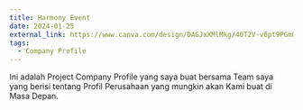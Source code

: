 ```yaml
---
title: Harmony Event
date: 2024-01-25
external_link: https://www.canva.com/design/DAGJxXMlMkg/40T2V-v6pt9PGmQODBEE6g/edit
tags:
  - Company Profile
---
```


Ini adalah Project Company Profile yang saya buat bersama Team saya yang berisi tentang Profil Perusahaan yang mungkin akan Kami buat di Masa Depan.

<!--more-->
